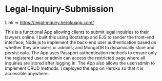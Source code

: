 # Legal-Inquiry-Submission
Link =>  https://legal-inquiry.herokuapp.com/

This is a functional App allowing clients to submit legal inquiries to their lawyers online. I built this using Bootstrap and EJS to render the front-end interface; Node.js to implement the back-end user authentication based on whether they are users or admins; and MongoDB to dynamically store and persist data. The App uses Passport authentication methods to ensure only the registered user or admin can access the restricted page where all inquiries are stored after logging in. The App also allows the user/admin to implement CRUD methods. I deployed the app on Heroku so that it is accessible anywhere.

